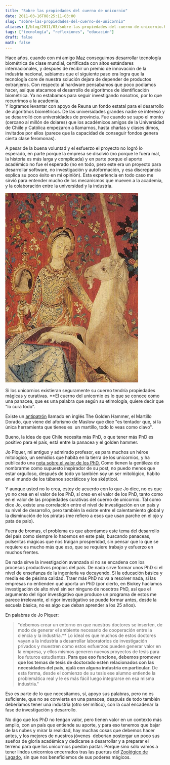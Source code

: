 ```yaml
---
title: "Sobre las propiedades del cuerno de unicornio"
date: 2011-03-16T08:25:11-03:00
slug: "sobre-las-propiedades-del-cuerno-de-unicornio"
aliases: [/blog/2011/03/sobre-las-propiedades-del-cuerno-de-unicornio.html]
tags: ["tecnología", "reflexiones", "educación"]
draft: false
math: false
---
```


Hace años, cuando con mi amigo [Maz](http://blog.maz.cl/) conseguimos
desarrollar tecnología biométrica de clase mundial, certificada con
altos estándares internacionales, y después de recibir un premio de
innovación de la industria nacional, sabíamos que el siguiente paso era
logra que la tecnología core de nuestra solución dejara de depender de
productos extranjeros. Con respecto al hardware pensabamos que poco
podiamos hacer, así que atacamos el desarrollo de algoritmos de
identificación biométrica. Ya no estabamos para seguir investigando
nosotros, por lo que recurrimos a la academia.\
Y logramos levantar con apoyo de Reuna un fondo estatal para el
desarrollo de algoritmos biométricos. De las universidades grandes nadie
se interesó y se desarrolló con universidades de provincia. Fue cuando
se supo el monto (cercano al millón de dolares) que los académicos
amigos de la Universidad de Chiile y Católica empezaron a llamarnos,
hasta charlas y clases dimos, invitados por ellos (parece que la
capacidad de conseguir fondos genera cierta clase feromonas).

A pesar de la buena voluntad y el esfuerzo el proyecto no logró lo
esperado, en parte porque la empresa se disolvió (no porque le fuera
mal, la historia es más larga y complicada) y en parte porque el aporte
académico no fue el esperado (no en todo, pero este era un proyecto para
desarrollar software, no investigación y autoformación, y esa
discrepancia explica su poco éxito en mi opinión). Esta experiencia en
todo caso me sirvió para entender mucho de los mecanismos que mueven a
la academia, y la colaboración entre la universidad y la industria.

![](DamaYUnicornio.jpg)

Si los unicornios existieran seguramente su cuerno tendría propiedades
mágicas y curativas. **El cuerno del unicornio es lo que se conoce como
una panacea, que es una palabra que según su etimología, quiere decir
que "lo cura todo".

Existe un
[antipatrón](http://es.wikipedia.org/wiki/Antipatr%C3%B3n_de_dise%C3%B1o)
llamado en inglés The Golden Hammer, el Martillo Dorado, que viene del
aforismo de Maslow que dice \"es tentador que, si la única herramienta
que tienes es  un martillo, todo lo veas como clavo\".

Bueno, la idea de que Chile necesita más PhD, o que tener más PhD es
positivo para el país, está entre la panacea y el golden hammer.

Jo Piquer, mi antiguo y admirado profesor, es para muchos un héroe
mitológico, un semidios que habita en la tierra de los unicornios, y ha
publicado una [nota sobre el valor de los PhD.](http://dccuchile.blog.terra.cl/2011/03/15/el-valor-de-un-phd/)
Como tienen la gentileza de nombrarme como supuesto inspirador de su
post, no puedo menos que estar orgulloso, después de todo yo también soy
un ser mitológico, habito en el mundo de los tábanos socráticos y
los sképticoi.

Y aunque usted no lo crea, estoy de acuerdo con lo que Jo dice, no es
que yo no crea en el valor de los PhD, sí creo en el valor de los PhD,
tanto como en el valor de las propiedades curativas del cuerno de
unicornio. Tal como dice Jo, existe una correlación entre el nivel de
investigación en un país y su nivel de desarrollo, pero también la
existe entre el calentamiento global y la disminución de los piratas (me
refiero a esos que usan parche en el ojo y pata de palo).

Fuera de bromas, el problema es que abordamos este tema del desarrollo
del país como siempre lo hacemos en este país, buscando panaceas,
pulseritas mágicas que nos traigan prosperidad, sin pensar que lo que se
requiere es mucho más que eso, que se requiere trabajo y esfuerzo en
muchos frentes.

De nada sirve la investigación avanzada si no se encadena con los
procesos productivos propios del país. De nada sirve formar unos PhD si
el nivel de enseñanza de la ingeniería va decayendo. Si la educación
básica y media es de pésima calidad. Traer más PhD no va a resolver
nada, si las empresas no entienden qué aporta un PhD (por cierto, en
Biokey hacíamos investigación de alto nivel sin ser ninguno de nosotros
PhD, así que el argumento del rigor investigativo que produce un
programa de estos me parece irrelevante, el rigor investigativo se puede
formar antes, desde la escuela básica, no es algo que deban aprender a
los 25 años).

En palabras de Jo Piquer:

> "debemos crear un entorno en que nuestros doctores se inserten, de
> modo de generar el ambiente necesario de cooperación entre la ciencia
> y la industria.** Lo ideal es que muchos de estos doctores vayan a la
> industria a desarrollar laboratorios de investigación privados y
> muestren como estos esfuerzos pueden generar valor en la empresa, y
> ellos mismos generen nuevos proyectos de tesis para los futuros
> estudiantes. **Para que eso funcione, debemos promover que los temas
> de tesis de doctorado estén relacionados con las necesidades del país,
> ojalá con alguna industria en particular.** De esta forma, desde el
> comienzo de su tesis ese alumno entiende la problemática real y le es
> más fácil luego integrarse en esa misma industria.\"

Eso es parte de lo que necesitamos, sí, apoyo sus palabras, pero no es
suficiente, que no se convierta en una panacea, después de todo también
deberíamos tener una industria (otro ser mítico), con la cual encadenar
la fase de investigación y desarrollo.

No digo que los PhD no tengan valor, pero tienen valor en un contexto
más amplio, con un país que entiende su aporte, y para eso tenemos que
bajar de las nubes y mirar la realidad, hay muchas cosas que debemos
hacer antes, y los mejores de nuestros jóvenes  deberían postergar un
poco sus sueños de gloria académica y dedicarse a desarrollar y a
preparar el terreno para que los unicornios puedan pastar. Porque sino
sólo vamos a tener lindos unicornios encerrados tras las puertas
del [Zoológico de Lagado](/blog/2009/08/la-academia.html), sin que nos
beneficiemos de sus poderes mágicos.
